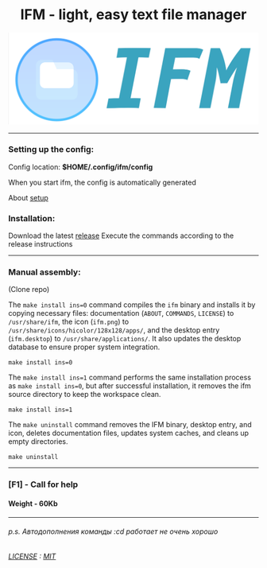 



<div align="center">
<H1>IFM - light, easy text file manager</H1>
<a href="https://github.com/yinmus/ifm/">
<img src="ifm-logo.png" width="750">
</a>
</div>

____
### Setting up the config:

Config location: **$HOME/.config/ifm/config**

When you start ifm, the config is automatically generated

About [setup](docs/CFG-GUIDE)  


### Installation:

Download the latest [release](https://github.com/yinmus/ifm/releases/)
Execute the commands according to the release instructions


___


### Manual assembly:

(Clone repo)

The `make install ins=0` command compiles the `ifm` binary and installs it by copying necessary files: documentation (`ABOUT`, `COMMANDS`, `LICENSE`) to `/usr/share/ifm`, the icon (`ifm.png`) to `/usr/share/icons/hicolor/128x128/apps/`, and the desktop entry (`ifm.desktop`) to `/usr/share/applications/`. It also updates the desktop database to ensure proper system integration.

```
make install ins=0
```

The `make install ins=1` command performs the same installation process as `make install ins=0`, but after successful installation, it removes the ifm source directory to keep the workspace clean.

```
make install ins=1
```

The `make uninstall` command removes the IFM binary, desktop entry, and icon, deletes documentation files, updates system caches, and cleans up empty directories.

```
make uninstall
```

____

### [F1] - Call for help
#### Weight - 60Kb
___




###### p.s.  Автодополнения команды :cd работает не очень хорошо
###### [LICENSE](LICENSE) : [MIT](https://en.wikipedia.org/wiki/MIT_License)
